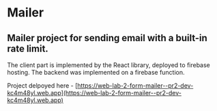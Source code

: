 # Mailer

## Mailer project for sending email with a built-in rate limit.

The client part is implemented by the React library, deployed to firebase hosting.
The backend was implemented on a firebase function.

Project delpoyed here - [https://web-lab-2-form-mailer--pr2-dev-kc4m48yl.web.app](https://web-lab-2-form-mailer--pr2-dev-kc4m48yl.web.app)
